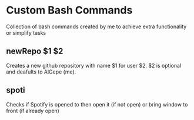 # Custom Bash Commands

Collection of bash commands created by me to achieve extra functionality or simplify tasks

## newRepo $1 $2

Creates a new github repository with name $1 for user $2. $2 is optional and deafults to AlGepe (me).

## spoti

Checks if Spotify is opened to then open it (if not open) or bring window to front (if already open)
